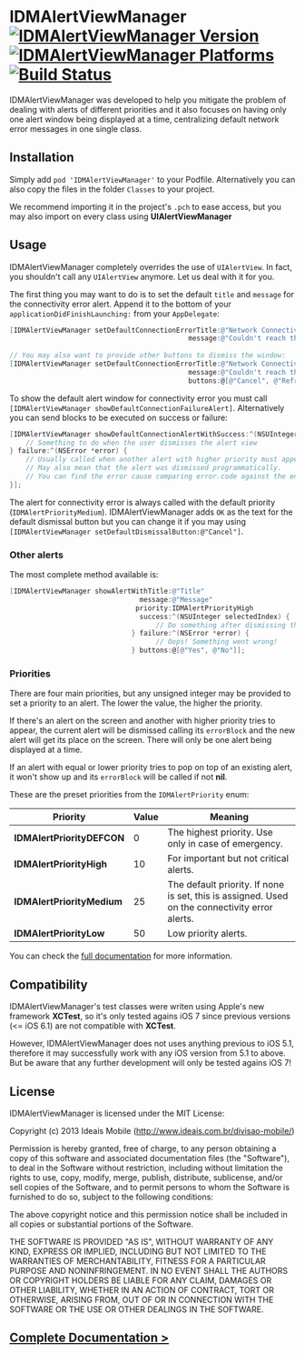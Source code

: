IDMAlertViewManager [![IDMAlertViewManager Version](http://cocoapod-badges.herokuapp.com/v/IDMAlertViewManager/badge.svg)](http://cocoadocs.org/docsets/IDMAlertViewManager) [![IDMAlertViewManager Platforms](http://cocoapod-badges.herokuapp.com/p/IDMAlertViewManager/badge.svg)](http://cocoadocs.org/docsets/IDMAlertViewManager) [![Build Status](https://travis-ci.org/ideaismobile/IDMAlertViewManager.png)](https://travis-ci.org/ideaismobile/IDMAlertViewManager)
===================

IDMAlertViewManager was developed to help you mitigate the problem of dealing with alerts of different priorities and it also focuses on having only one alert window being displayed at a time, centralizing default network error messages in one single class.

## Installation

Simply add `pod 'IDMAlertViewManager'` to your Podfile. Alternatively you can also copy the files in the folder `Classes` to your project.

We recommend importing it in the project's `.pch` to ease access, but you may also import on every class using **UIAlertViewManager**

## Usage

IDMAlertViewManager completely overrides the use of `UIAlertView`. In fact, you shouldn't call any `UIAlertView` anymore. Let us deal with it for you.

The first thing you may want to do is to set the default `title` and `message` for the connectivity error alert. Append it to the bottom of your `applicationDidFinishLaunching:` from your `AppDelegate`:

``` objective-c
[IDMAlertViewManager setDefaultConnectionErrorTitle:@"Network Connectivity Error" 
                                            message:@"Couldn't reach the server. Please, try again."];
	
// You may also want to provide other buttons to dismiss the window:
[IDMAlertViewManager setDefaultConnectionErrorTitle:@"Network Connectivity Error" 
                                            message:@"Couldn't reach the server. Please, try again."
                                            buttons:@[@"Cancel", @"Refresh"]];
```

To show the default alert window for connectivity error you must call `[IDMAlertViewManager showDefaultConnectionFailureAlert]`. Alternatively you can send blocks to be executed on success or failure:

``` objective-c
[IDMAlertViewManager showDefaultConnectionAlertWithSuccess:^(NSUInteger selectedIndex) {
	// Something to do when the user dismisses the alert view
} failure:^(NSError *error) {
	// Usually called when another alert with higher priority must appear.
	// May also mean that the alert was dismissed programmatically.
	// You can find the error cause comparing error.code against the enum IDMAlertError
}];
```

The alert for connectivity error is always called with the default priority (`IDMAlertPriorityMedium`). IDMAlertViewManager adds `OK` as the text for the default dismissal button but you can change it if you may using `[IDMAlertViewManager setDefaultDismissalButton:@"Cancel"]`.

### Other alerts

The most complete method available is:

``` objective-c									   
[IDMAlertViewManager showAlertWithTitle:@"Title"
                                message:@"Message"
                               priority:IDMAlertPriorityHigh
                                success:^(NSUInteger selectedIndex) {
                                	// Do something after dismissing the alert
                              } failure:^(NSError *error) {
                              		// Oops! Something went wrong!
                              } buttons:@[@"Yes", @"No"]];
```

### Priorities

There are four main priorities, but any unsigned integer may be provided to set a priority to an alert. The lower the value, the higher the priority.

If there's an alert on the screen and another with higher priority tries to appear, the current alert will be dismissed calling its `errorBlock` and the new alert will get its place on the screen. There will only be one alert being displayed at a time.

If an alert with equal or lower priority tries to pop on top of an existing alert, it won't show up and its `errorBlock` will be called if not **nil**.

These are the preset priorities from the `IDMAlertPriority` enum:

Priority | Value | Meaning
---------|-------|--------
**IDMAlertPriorityDEFCON** | 0 | The highest priority. Use only in case of emergency.
**IDMAlertPriorityHigh** | 10 | For important but not critical alerts.
**IDMAlertPriorityMedium** | 25 | The default priority. If none is set, this is assigned. Used on the connectivity error alerts.
**IDMAlertPriorityLow** | 50 | Low priority alerts.

You can check the [full documentation](http://ideaismobile.github.io/IDMAlertViewManager/docs) for more information.

## Compatibility

IDMAlertViewManager's test classes were writen using Apple's new framework **XCTest**, so it's only tested agains iOS 7 since previous versions (<= iOS 6.1) are not compatible with **XCTest**.

However, IDMAlertViewManager does not uses anything previous to iOS 5.1, therefore it may successfully work with any iOS version from 5.1 to above. But be aware that any further development will only be tested agains iOS 7!

## License

IDMAlertViewManager is licensed under the MIT License:

Copyright (c) 2013 Ideais Mobile (http://www.ideais.com.br/divisao-mobile/)

Permission is hereby granted, free of charge, to any person obtaining a copy of
this software and associated documentation files (the "Software"), to deal in
the Software without restriction, including without limitation the rights to
use, copy, modify, merge, publish, distribute, sublicense, and/or sell copies of
the Software, and to permit persons to whom the Software is furnished to do so,
subject to the following conditions:

The above copyright notice and this permission notice shall be included in all
copies or substantial portions of the Software.

THE SOFTWARE IS PROVIDED "AS IS", WITHOUT WARRANTY OF ANY KIND, EXPRESS OR
IMPLIED, INCLUDING BUT NOT LIMITED TO THE WARRANTIES OF MERCHANTABILITY, FITNESS
FOR A PARTICULAR PURPOSE AND NONINFRINGEMENT. IN NO EVENT SHALL THE AUTHORS OR
COPYRIGHT HOLDERS BE LIABLE FOR ANY CLAIM, DAMAGES OR OTHER LIABILITY, WHETHER
IN AN ACTION OF CONTRACT, TORT OR OTHERWISE, ARISING FROM, OUT OF OR IN
CONNECTION WITH THE SOFTWARE OR THE USE OR OTHER DEALINGS IN THE SOFTWARE.

## [Complete Documentation >](http://ideaismobile.github.io/IDMAlertViewManager/docs)